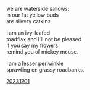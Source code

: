 we are waterside sallows:  
in our fat yellow buds  
are silvery catkins.

i am an ivy-leafed  
toadflax and i'll not be pleased  
if you say my flowers  
remind you of mickey mouse.

i am a lesser periwinkle  
sprawling on grassy roadbanks.

[20231201](→)